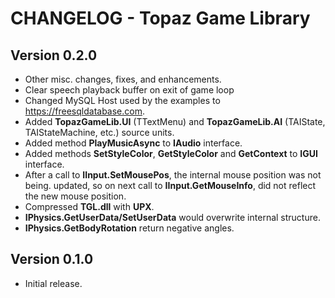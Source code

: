 # CHANGELOG - Topaz Game Library

## Version 0.2.0
- Other misc. changes, fixes, and enhancements.
- Clear speech playback buffer on exit of game loop
- Changed MySQL Host used by the examples to https://freesqldatabase.com.
- Added **TopazGameLib.UI** (TTextMenu) and **TopazGameLib.AI** (TAIState, TAIStateMachine, etc.) source units.
- Added method **PlayMusicAsync** to **IAudio** interface.
- Added methods **SetStyleColor**, **GetStyleColor** and **GetContext** to **IGUI** interface.
- After a call to **IInput.SetMousePos**, the internal mouse position was not being. updated, so on next call to **IInput.GetMouseInfo**, did not reflect the new mouse position.
- Compressed **TGL.dll** with **UPX**.
- **IPhysics.GetUserData/SetUserData** would overwrite internal structure.
- **IPhysics.GetBodyRotation** return negative angles.

## Version 0.1.0
- Initial release.
